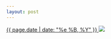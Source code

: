 ```yaml
---
layout: post
---
```


<p>
  <a href="/78">
    <time>{{ page.date | date: "%e %B, %Y" }}</time>
  </a>
  <a href="/78"><img src="{{ site.assets_url }}/78.jpg"/></a>
</p>
